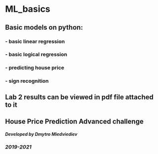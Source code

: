 # ML_basics

## Basic models on python:
### - basic linear regression
### - basic logical regression
### - predicting house price
### - sign recognition

## Lab 2 results can be viewed in pdf file attached to it


## House Price Prediction Advanced challenge


#### *Developed by Dmytro Miedviediev*
### *2019-2021*
